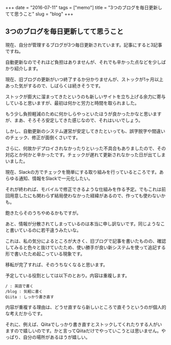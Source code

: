 +++
date = "2016-07-11"
tags =  ["memo"]
title = "3つのブログを毎日更新してて思うこと"
slug = "blog"
+++

## 3つのブログを毎日更新してて思うこと

現在、自分が管理するブログが3つ毎日更新されています。記事にすると3記事ですね。

自動更新なのでそれほど負担はありませんが、それでも辛かった点などを少しばかり紹介します。

現在、旧ブログの更新がいつ終了するか分かりませんが、ストックが1ヶ月以上あった気がするので、しばらくは続きそうです。

ストックが膨大に溜まってきたというのも新しいサイトを立ち上げる余力に寄与していると思いますが、最初は何かと労力と時間を取られました。

もう少し負担軽減のために何かしらやっといたほうが良かったかなと思いますが、まあ、そろそろ安定してきた感じなので、それはいいでしょう。

しかし、自動更新のシステム運営が安定してきたといっても、誤字脱字や間違いのチェック、修正が面倒くさいです。

さらに、何故かデプロイされなかったりといった不具合もありましたので、その対応とか何かと辛かったです。チェックが遅れて更新されなかった日が出てしまいました。

現在、Slackの方でチェックを簡単にする取り組みを行っているところです。あらゆる通知、情報をSlackで一元化したい。

それが終われば、モバイルで修正できるような仕組みを作る予定。でもこれは前回用意したにも関わらず結局使わなかった経緯があるので、作っても使わないかも。

飽きたらそのうちやめるかもですが。

あと、情報が分散されてしまっているのは本当に申し訳ないです。同じようなこと書いているのに若干違うみたいな。

これは、私の気分によるところが大きく、旧ブログで記事を書いたものの、確認してみると色々と抜けていたため、使い勝手が良い新システムを使って追記する形で書いたため起こっている現象です。

移転が完了すれば、そのうちなくなると思います。

予定している役割としては以下のとおり。内容は重複します。

```
/ : 英語で書く
/blog : 気軽に書く
Qiita : しっかり書き直す
```

内容が重複する理由は、どうせ直すなら新しいところで直そうというのが個人的な考えだからです。

それに、例えば、Qiitaでしっかり書き直すとストックしてくれたりする人がいますので嬉しいのです。かと言ってQiitaだけでやっていこうとは思いません。やっぱり、自分の場所があるほうが嬉しい。
	
